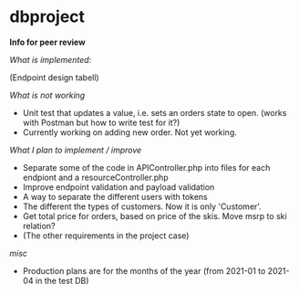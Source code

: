 # dbproject



**Info for peer review**

*What is implemented:*

(Endpoint design tabell)

*What is not working*

- Unit test that updates a value, i.e. sets an orders state to open. (works with Postman but how to write test for it?)
- Currently working on adding new order. Not yet working.

*What I plan to implement / improve*

- Separate some of the code in APIController.php into files for each endpiont and a resourceController.php
- Improve endpoint validation and payload validation
- A way to separate the different users with tokens
- The different the types of customers. Now it is only 'Customer'.
- Get total price for orders, based on price of the skis. Move msrp to ski relation?
- (The other requirements in the project case)



*misc*

- Production plans are for the months of the year (from 2021-01 to 2021-04 in the test DB)

